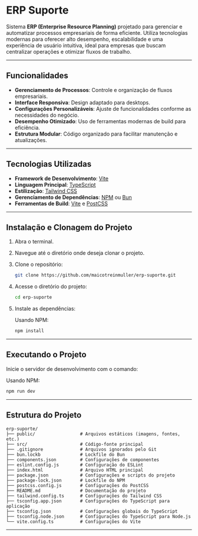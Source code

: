 
# ERP Suporte

Sistema **ERP (Enterprise Resource Planning)** projetado para gerenciar e automatizar processos empresariais de forma eficiente. Utiliza tecnologias modernas para oferecer alto desempenho, escalabilidade e uma experiência de usuário intuitiva, ideal para empresas que buscam centralizar operações e otimizar fluxos de trabalho.

---

## Funcionalidades

- **Gerenciamento de Processos**: Controle e organização de fluxos empresariais.
- **Interface Responsiva**: Design adaptado para desktops.
- **Configurações Personalizáveis**: Ajuste de funcionalidades conforme as necessidades do negócio.
- **Desempenho Otimizado**: Uso de ferramentas modernas de build para eficiência.
- **Estrutura Modular**: Código organizado para facilitar manutenção e atualizações.

---

## Tecnologias Utilizadas

- **Framework de Desenvolvimento**: [Vite](https://vitejs.dev/)
- **Linguagem Principal**: [TypeScript](https://www.typescriptlang.org/)
- **Estilização**: [Tailwind CSS](https://tailwindcss.com/)
- **Gerenciamento de Dependências**: [NPM](https://www.npmjs.com/) ou [Bun](https://bun.sh/)
- **Ferramentas de Build**: [Vite](https://vitejs.dev/) e [PostCSS](https://postcss.org/)

---

## Instalação e Clonagem do Projeto

1. Abra o terminal.
2. Navegue até o diretório onde deseja clonar o projeto.
3. Clone o repositório:

   ```bash
   git clone https://github.com/maicotreinmuller/erp-suporte.git
   ```

4. Acesse o diretório do projeto:

   ```bash
   cd erp-suporte
   ```

5. Instale as dependências:

   Usando NPM:
   ```bash
   npm install
   ```

---

## Executando o Projeto

Inicie o servidor de desenvolvimento com o comando:

Usando NPM:
```bash
npm run dev
```

---

## Estrutura do Projeto

```plaintext
erp-suporte/
├── public/                 # Arquivos estáticos (imagens, fontes, etc.)
├── src/                    # Código-fonte principal
├── .gitignore              # Arquivos ignorados pelo Git
├── bun.lockb               # Lockfile do Bun
├── components.json         # Configurações de componentes
├── eslint.config.js        # Configuração do ESLint
├── index.html              # Arquivo HTML principal
├── package.json            # Configurações e scripts do projeto
├── package-lock.json       # Lockfile do NPM
├── postcss.config.js       # Configurações do PostCSS
├── README.md               # Documentação do projeto
├── tailwind.config.ts      # Configurações do Tailwind CSS
├── tsconfig.app.json       # Configurações do TypeScript para aplicação
├── tsconfig.json           # Configurações globais do TypeScript
├── tsconfig.node.json      # Configurações do TypeScript para Node.js
└── vite.config.ts          # Configurações do Vite
```

---
